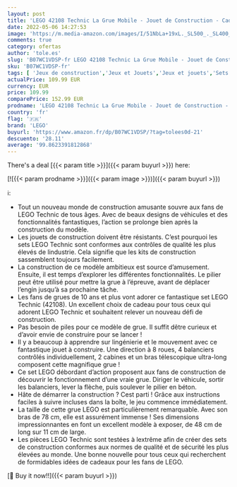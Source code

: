 ```yaml
---
layout: post
title: 'LEGO 42108 Technic La Grue Mobile - Jouet de Construction - Cadeau pour Tous Ceux Qui Aiment Les modèles d’engins de Chantier'
date: 2022-05-06 14:27:53
image: 'https://m.media-amazon.com/images/I/51NbLa+19xL._SL500_._SL400_.jpg'
comments: true
category: ofertas
author: 'tole.es'
slug: 'B07WC1VDSP-fr LEGO 42108 Technic La Grue Mobile - Jouet de Construction...'
sku: 'B07WC1VDSP-fr'
tags: [ 'Jeux de construction','Jeux et Jouets','Jeux et jouets','Sets de jeux de construction','lego','🇫🇷', ]
actualPrice: 109.99 EUR
currency: EUR
price: 109.99
comparePrice: 152.99 EUR
prodname: 'LEGO 42108 Technic La Grue Mobile - Jouet de Construction - Cadeau pour Tous Ceux Qui Aiment Les modèles d’engins de Chantier'
country: 'fr'
flag: '🇫🇷'
brand: 'LEGO'
buyurl: 'https://www.amazon.fr/dp/B07WC1VDSP/?tag=tolees0d-21'
descuento: '28.11'
average: '99.8623391812868'
---
```


There's a deal [{{< param title >}}]({{< param buyurl >}})  here:

[![{{< param prodname >}}]({{< param image >}})]({{< param buyurl >}})

ℹ️:

- Tout un nouveau monde de construction amusante souvre aux fans de LEGO Technic de tous âges. Avec de beaux designs de véhicules et des fonctionnalités fantastiques, l’action se prolonge bien après la construction du modèle.
- Les jouets de construction doivent être résistants. C’est pourquoi les sets LEGO Technic sont conformes aux contrôles de qualité les plus élevés de lindustrie. Cela signifie que les kits de construction sassemblent toujours facilement.
- La construction de ce modèle ambitieux est source d’amusement. Ensuite, il est temps d’explorer les différentes fonctionnalités. Le pilier peut être utilisé pour mettre la grue à l’épreuve, avant de déplacer l’engin jusqu’à sa prochaine tâche.
- Les fans de grues de 10 ans et plus vont adorer ce fantastique set LEGO Technic (42108). Un excellent choix de cadeau pour tous ceux qui adorent LEGO Technic et souhaitent relever un nouveau défi de construction.
- Pas besoin de piles pour ce modèle de grue. Il suffit dêtre curieux et d’avoir envie de construire pour se lancer !
- Il y a beaucoup à apprendre sur lingénierie et le mouvement avec ce fantastique jouet à construire. Une direction à 8 roues, 4 balanciers contrôlés individuellement, 2 cabines et un bras télescopique ultra-long composent cette magnifique grue !
- Ce set LEGO débordant d’action proposent aux fans de construction de découvrir le fonctionnement d’une vraie grue. Diriger le véhicule, sortir les balanciers, lever la flèche, puis soulever le pilier en béton.
- Hâte de démarrer la construction ? Cest parti ! Grâce aux instructions faciles à suivre incluses dans la boîte, le jeu commence immédiatement.
- La taille de cette grue LEGO est particulièrement remarquable. Avec son bras de 78 cm, elle est assurément immense ! Ses dimensions impressionnantes en font un excellent modèle à exposer, de 48 cm de long sur 11 cm de large.
- Les pièces LEGO Technic sont testées à lextrême afin de créer des sets de construction conformes aux normes de qualité et de sécurité les plus élevées au monde. Une bonne nouvelle pour tous ceux qui recherchent de formidables idées de cadeaux pour les fans de LEGO.

[🛒 Buy it now!!]({{< param buyurl >}})
